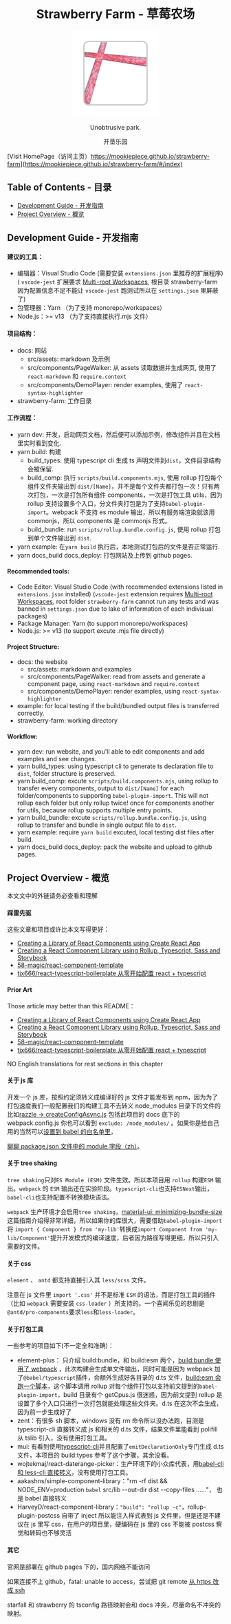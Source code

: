 <h1 align="center">Strawberry Farm - 草莓农场</h1>
<p align="center">
  <img src="https://github.com/Mookiepiece/strawberry-farm/blob/dev/packages/docs/src/logo.png" width="200px" alt="logo" />
</p>
<p align="center">Unobtrusive park.</p>
<p align="center">开垦乐园</p>

[Visit HomePage（访问主页）https://mookiepiece.github.io/strawberry-farm](https://mookiepiece.github.io/strawberry-farm/#/index)

## Table of Contents - 目录

- [Development Guide - 开发指南](#development-guide---开发指南)
- [Project Overview - 概览](#project-overview---概览)

## Development Guide - 开发指南

#### 建议的工具：

- 编辑器：Visual Studio Code (需要安装 `extensions.json` 里推荐的扩展程序) ( `vscode-jest` 扩展要求 [Multi-root Workspaces](https://github.com/jest-community/vscode-jest#how-to-use-the-extension-with-monorepo-projects), 根目录 strawberry-farm 因为配置信息不足不能让 `vscode-jest` 跑测试所以在 `settings.json` 里屏蔽了)
- 包管理器：Yarn （为了支持 monorepo/workspaces）
- Node.js：>= v13 （为了支持直接执行.mjs 文件）

#### 项目结构：

- docs: 网站
  - src/assets: markdown 及示例
  - src/components/PageWalker: 从 assets 读取数据并生成网页, 使用了 `react-markdown` 和 `require.context`
  - src/components/DemoPlayer: render examples, 使用了 `react-syntax-highlighter`
- strawberry-farm: 工作目录

#### 工作流程：

- yarn dev: 开发，启动网页文档，然后便可以添加示例，修改组件并且在文档里实时看到变化.
- yarn build: 构建
  - build_types: 使用 typescript cli 生成 ts 声明文件到`dist`，文件目录结构会被保留.
  - build_comp: 执行 `scripts/build.components.mjs`, 使用 rollup 打包每个组件文件夹输出到 `dist/[Name]`，并不是每个文件夹都打包一次！只有两次打包，一次是打包所有组件 components，一次是打包工具 utils，因为 rollup 支持设置多个入口，分文件夹打包是为了支持`babel-plugin-import`。webpack 不支持 es module 输出，所以有服务端渲染就该用 commonjs，所以 components 是 commonjs 形式。
  - build_bundle: run `scripts/rollup.bundle.config.js`, 使用 rollup 打包到单个文件输出到 `dist`.
- yarn example: 在`yarn build` 执行后，本地测试打包后的文件是否正常运行.
- yarn docs_build docs_deploy: 打包网站及上传到 github pages.

#### Recommended tools:

- Code Editor: Visual Studio Code (with recommended extensions listed in `extensions.json` installed) (`vscode-jest` extension requires [Multi-root Workspaces](https://github.com/jest-community/vscode-jest#how-to-use-the-extension-with-monorepo-projects), root folder `strawberry-farm` cannot run any tests and was banned in `settings.json` due to lake of information of each indivisual packages)
- Package Manager: Yarn (to support monorepo/workspaces)
- Node.js: >= v13 (to support excute .mjs file directly)

#### Project Structure:

- docs: the website
  - src/assets: markdown and examples
  - src/components/PageWalker: read from assets and generate a component page, using `react-markdown` and `require.context`
  - src/components/DemoPlayer: render examples, using `react-syntax-highlighter`
- example: for local testing if the build/bundled output files is transferred correctly.
- strawberry-farm: working directory

#### Workflow:

- yarn dev: run website, and you'll able to edit components and add examples and see changes.
- yarn build_types: using typescript cli to generate ts declaration file to `dist`, folder structure is preserved.
- yarn build_comp: excute `scripts/build.components.mjs`, using rollup to transfer every components, output to `dist/[Name]` for each folder/components to supporting `babel-plugin-import`. This will not rollup each folder but only rollup twice! once for components another for utils, because rollup supports multiple entry points.
- yarn build_bundle: excute `scripts/rollup.bundle.config.js`, using rollup to transfer and bundle in single output file to `dist`.
- yarn example: require `yarn build` excuted, local testing dist files after build.
- yarn docs_build docs_deploy: pack the website and upload to github pages.

## Project Overview - 概览

本文文中的外链请务必查看和理解

#### 踩雷先驱

这些文章和项目或许比本文写得更好：

- [Creating a Library of React Components using Create React App](https://hackernoon.com/creating-a-library-of-react-components-using-create-react-app-without-ejecting-d182df690c6b)
- [Creating a React Component Library using Rollup, Typescript, Sass and Storybook](https://github.com/HarveyD/react-component-library)
- [58-magic/react-component-template](https://github.com/58-magic/react-component-template)
- [tjx666/react-typescript-boilerplate 从零开始配置 react + typescript](https://github.com/tjx666/react-typescript-boilerplate)

#### Prior Art

Those article may better than this README：

- [Creating a Library of React Components using Create React App](https://hackernoon.com/creating-a-library-of-react-components-using-create-react-app-without-ejecting-d182df690c6b)
- [Creating a React Component Library using Rollup, Typescript, Sass and Storybook](https://github.com/HarveyD/react-component-library)
- [58-magic/react-component-template](https://github.com/58-magic/react-component-template)
- [tjx666/react-typescript-boilerplate 从零开始配置 react + typescript](https://github.com/tjx666/react-typescript-boilerplate)

NO English translations for rest sections in this chapter

#### 关于 js 库

开发一个 js 库，按照约定须转义成编译好的 js 文件才能发布到 npm，因为为了打包速度我们一般配置我们的构建工具不去转义 node_modules 目录下的文件的比如[razzle -> createConfigAsync.js](https://github.com/jaredpalmer/razzle/blob/cd685bae3c71fbaf4a5dae7ae2856d97349d45c7/packages/razzle/config/createConfigAsync.js#L526)
包括此项目的 docs 底下的 webpack.config.js 你也可以看到 `exclude: /node_modules/` 。如果你是给自己用的当然可以[设置到 babel 的白名单里](https://github.com/babel/babel-loader/issues/171)，

[聊聊 package.json 文件中的 module 字段（zh）](https://loveky.github.io/2018/02/26/tree-shaking-and-pkg.module/)。

#### 关于 tree shaking

`tree shaking`只对`ES Module (ESM)` 文件生效。所以本项目用 `rollup` 构建`ESM` 输出。`webpack` 的 `ESM` 输出还在实验阶段。`typescript-cli`也支持`ESNext`输出，`babel-cli`也支持配置不转换模块语法。

`webpack` 生产环境才会启用`tree shaking`，[material-ui: minimizing-bundle-size](https://material-ui.com/guides/minimizing-bundle-size/#when-and-how-to-use-tree-shaking)这篇指南介绍得非常详细，所以如果你的库很大，需要借助`babel-plugin-import`将 `import { Component } from 'my-lib'`转换成`import Component from 'my-lib/Component'`提升开发模式的编译速度，后者因为路径写得更细，所以只引入需要的文件。

#### 关于 css

`element` 、 `antd` 都支持直接引入其 `less/scss` 文件。

注意在 js 文件里 `import '.css'` 并不是标准 `ESM` 的语法，而是打包工具的插件（比如 `webpack` 需要安装 `css-loader` ）所支持的。一个喜闻乐见的悲剧是`@antd/pro-components`要求`less`和`less-loader`。

#### 关于打包工具

一些参考的项目如下(不一定全和准确)：

- element-plus： 只介绍 build:bundle，和 build:esm 两个，[build:bundle 使用了 webpack](https://github.com/element-plus/element-plus/blob/f2091973c1/build/webpack.config.js) ，此次构建会生成单文件输出，同时可能是因为 webpack 加了`@babel/typescript`插件，会额外生成好各目录的 d.ts 文件，[build:esm 会跑一个脚本](https://github.com/element-plus/element-plus/blob/f2091973c191aad66e62ff2d890b8239dab7163f/package.json#L17)，这个脚本调用 rollup 对每个组件打包以支持前文提到的`babel-plugin-import`，build 目录有个 getCpus.js 很迷惑，因为前文提到 rollup 是设置了多个入口只进行一次打包就能处理这些文件夹。d.ts 在这次不会生成，因为前一步生成好了
- zent：有很多 sh 脚本，windows 没有 rm 命令所以没办法跑，目测是 typescript-cli 直接转义成 js 和相关的 d.ts 文件，结果文件里能看到 polifill 从 tslib 引入，没有使用打包工具。
- mui: 有看到使用[typescript-cli](https://github.com/mui-org/material-ui/blob/5511e9c32fda435d7de7c64a44ba8c32483dab44/scripts/buildTypes.js#L44)并且配置了`emitDeclarationOnly`专门生成 d.ts 文件，本项目的 build:types 参考了这个步骤，其余没看。
- wojtekmaj/react-daterange-picker：生产环境下的小众库代表，用[babel-cli 和 less-cli 直接转义](https://github.com/wojtekmaj/react-daterange-picker/blob/f3fb47fee4afbfff838dc7f7a80081c8bcd4c40e/package.json#L8-L10)，没有使用打包工具。
- aakashns/simple-component-library："rm -rf dist && NODE_ENV=production `babel` src/lib --out-dir dist --copy-files ......"， 也是 babel 直接转义
- HarveyD/react-component-library：`"build": "rollup -c"`，rollup-plugin-postcss 自带了 inject 所以能注入样式表到 js 文件里，但是还是不建议在 js 里写 css，在用户的项目里，硬编码在 js 里的 css 不能被 postcss 察觉和转码也不够灵活

#### 其它

官网是部署在 github pages 下的，国内网络不能访问

如果连接不上 github，fatal: unable to access，尝试把 git remote [从 https 改成 ssh](https://www.zhihu.com/question/26954892)

starfall 和 strawberry 的 tsconfig 路径映射会和 docs 冲突，尽量命名不冲突的映射。
